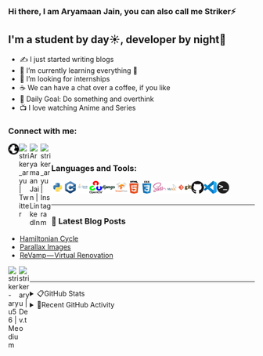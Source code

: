 ### Hi there, I am Aryamaan Jain, you can also call me Striker⚡

## I'm a student by day☀, developer by night🌙

- ✍ I just started writing blogs
- 🧐 I’m currently learning everything 🤣
- 👀 I’m looking for internships
- ☕ We can have a chat over a coffee, if you like
- 📅 Daily Goal: Do something and overthink 
- 📺 I love watching Anime and Series

### Connect with me:

[<img align="left" alt="https://aryamaan-striker.netlify.app/" width="22px" src="https://raw.githubusercontent.com/iconic/open-iconic/master/svg/globe.svg" />][website]
[<img align="left" alt="striker_aryu | Twitter" width="22px" src="https://cdn.jsdelivr.net/npm/simple-icons@v3/icons/twitter.svg" />][twitter]
[<img align="left" alt="Aryamaan Jain | LinkedIn" width="22px" src="https://cdn.jsdelivr.net/npm/simple-icons@v3/icons/linkedin.svg" />][linkedin]
[<img align="left" alt="striker_aryu | Instagram" width="22px" src="https://cdn.jsdelivr.net/npm/simple-icons@v3/icons/instagram.svg" />][instagram]

<br />

### Languages and Tools:

<img align="left" alt="Python" width="26px" src="https://raw.githubusercontent.com/github/explore/80688e429a7d4ef2fca1e82350fe8e3517d3494d/topics/python/python.png" />
<img align="left" alt="c++" width="26px" src="https://raw.githubusercontent.com/github/explore/80688e429a7d4ef2fca1e82350fe8e3517d3494d/topics/cpp/cpp.png" />
<img align="left" alt="java" width="26px" src="https://raw.githubusercontent.com/github/explore/80688e429a7d4ef2fca1e82350fe8e3517d3494d/topics/java/java.png" />
<img align="left" alt="opencv" width="26px" src="https://raw.githubusercontent.com/github/explore/80688e429a7d4ef2fca1e82350fe8e3517d3494d/topics/opencv/opencv.png" />
<img align="left" alt="django" width="26px" src="https://raw.githubusercontent.com/github/explore/80688e429a7d4ef2fca1e82350fe8e3517d3494d/topics/django/django.png" />
<img align="left" alt="tensorflow" width="26px" src="https://raw.githubusercontent.com/github/explore/80688e429a7d4ef2fca1e82350fe8e3517d3494d/topics/tensorflow/tensorflow.png" />
<img align="left" alt="HTML5" width="26px" src="https://raw.githubusercontent.com/github/explore/80688e429a7d4ef2fca1e82350fe8e3517d3494d/topics/html/html.png" />
<img align="left" alt="CSS3" width="26px" src="https://raw.githubusercontent.com/github/explore/80688e429a7d4ef2fca1e82350fe8e3517d3494d/topics/css/css.png" />
<img align="left" alt="Sass" width="26px" src="https://raw.githubusercontent.com/github/explore/80688e429a7d4ef2fca1e82350fe8e3517d3494d/topics/sass/sass.png" />
<img align="left" alt="MySQL" width="26px" src="https://raw.githubusercontent.com/github/explore/80688e429a7d4ef2fca1e82350fe8e3517d3494d/topics/mysql/mysql.png" />
<img align="left" alt="Git" width="26px" src="https://raw.githubusercontent.com/github/explore/80688e429a7d4ef2fca1e82350fe8e3517d3494d/topics/git/git.png" />
<img align="left" alt="GitHub" width="26px" src="https://raw.githubusercontent.com/github/explore/78df643247d429f6cc873026c0622819ad797942/topics/github/github.png" />
<img align="left" alt="Visual Studio Code" width="26px" src="https://raw.githubusercontent.com/github/explore/80688e429a7d4ef2fca1e82350fe8e3517d3494d/topics/visual-studio-code/visual-studio-code.png" />
<img align="left" alt="Terminal" width="26px" src="https://raw.githubusercontent.com/github/explore/80688e429a7d4ef2fca1e82350fe8e3517d3494d/topics/terminal/terminal.png" />

<br />
<br />

---

### 📕 Latest Blog Posts

<!-- BLOG-POST-LIST:START -->
- [Hamiltonian Cycle](https://striker-aryu56.medium.com/hamiltonian-cycle-340b0033a06d?source=rss-61742cf1b984------2)
- [Parallax Images](https://medium.com/analytics-vidhya/parallax-images-14e92ebb1bae?source=rss-61742cf1b984------2)
- [ReVamp — Virtual Renovation](https://striker-aryu56.medium.com/revamp-virtual-renovation-64bfd0f924d7?source=rss-61742cf1b984------2)
<!-- BLOG-POST-LIST:END -->


  [<img align="left" alt="striker-aryu56 | Medium" width="22px" src="https://cdn.jsdelivr.net/npm/simple-icons@v3/icons/medium.svg" />][medium]
  [<img align="left" alt="strikeraryu | Dev.to" width="22px" src="https://cdn.jsdelivr.net/npm/simple-icons@3.13.0/icons/dev-dot-to.svg" />][dev]

<br />


---

<details>
<summary>📋GitHub Stats</summary>
<img alt="Striker's GitHub Stats" src="https://github-readme-stats.vercel.app/api?username=strikeraryu&show_icons=true&hide_border=true" />
</details>


<details>
  <summary>📜Recent GitHub Activity</summary>
  
<!--START_SECTION:activity-->
1. 🎉 Merged PR [#4](https://github.com/strikeraryu/Music_CLI_Bot/pull/4) in [strikeraryu/Music_CLI_Bot](https://github.com/strikeraryu/Music_CLI_Bot)
2. 💪 Opened PR [#4](https://github.com/strikeraryu/Music_CLI_Bot/pull/4) in [strikeraryu/Music_CLI_Bot](https://github.com/strikeraryu/Music_CLI_Bot)
3. 🗣 Commented on [#2](https://github.com/DSC-Bennett-University/AI-ML-Starter/issues/2) in [DSC-Bennett-University/AI-ML-Starter](https://github.com/DSC-Bennett-University/AI-ML-Starter)
4. 🎉 Merged PR [#3](https://github.com/strikeraryu/Music_CLI_Bot/pull/3) in [strikeraryu/Music_CLI_Bot](https://github.com/strikeraryu/Music_CLI_Bot)
5. 💪 Opened PR [#3](https://github.com/strikeraryu/Music_CLI_Bot/pull/3) in [strikeraryu/Music_CLI_Bot](https://github.com/strikeraryu/Music_CLI_Bot)
<!--END_SECTION:activity-->

</details>

[website]: https://aryamaan-striker.netlify.app/
[twitter]: https://twitter.com/striker_aryu
[medium]: https://striker-aryu56.medium.com/
[dev]: https://dev.to/strikeraryu
[instagram]: https://www.instagram.com/striker_aryu/?hl=en
[linkedin]: https://www.linkedin.com/in/aryamaan-jain-9330a8190/
